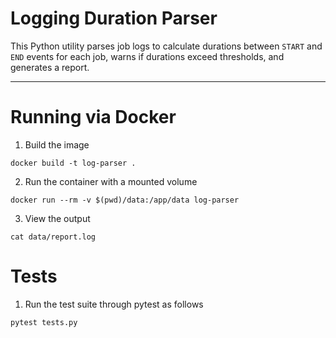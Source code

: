 # Logging Duration Parser

This Python utility parses job logs to calculate durations between `START` and `END` events for each job, warns if durations exceed thresholds, and generates a report.

---

# Running via Docker
1. Build the image

`docker build -t log-parser .`

2. Run the container with a mounted volume

`docker run --rm -v $(pwd)/data:/app/data log-parser`


3. View the output

`cat data/report.log`

# Tests
1. Run the test suite through pytest as follows

`pytest tests.py`